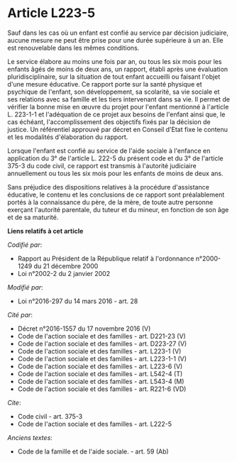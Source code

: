 # Article L223-5

Sauf dans les cas où un enfant est confié au service par décision judiciaire, aucune mesure ne peut être prise pour une durée
supérieure à un an. Elle est renouvelable dans les mêmes conditions. 

Le service élabore au moins une fois par an, ou tous les six mois pour les enfants âgés de moins de deux ans, un rapport,
établi après une évaluation pluridisciplinaire, sur la situation de tout enfant accueilli ou faisant l'objet d'une mesure
éducative. Ce rapport porte sur la santé physique et psychique de l'enfant, son développement, sa scolarité, sa vie sociale
et ses relations avec sa famille et les tiers intervenant dans sa vie. Il permet de vérifier la bonne mise en œuvre du projet
pour l'enfant mentionné à l'article L. 223-1-1 et l'adéquation de ce projet aux besoins de l'enfant ainsi que, le cas
échéant, l'accomplissement des objectifs fixés par la décision de justice. Un référentiel approuvé par décret en Conseil
d'Etat fixe le contenu et les modalités d'élaboration du rapport. 

Lorsque l'enfant est confié au service de l'aide sociale à l'enfance en application du 3° de l'article L. 222-5 du présent
code et du 3° de l'article 375-3 du code civil, ce rapport est transmis à l'autorité judiciaire annuellement ou tous les six
mois pour les enfants de moins de deux ans. 

Sans préjudice des dispositions relatives à la procédure d'assistance éducative, le contenu et les conclusions de ce rapport
sont préalablement portés à la connaissance du père, de la mère, de toute autre personne exerçant l'autorité parentale, du
tuteur et du mineur, en fonction de son âge et de sa maturité.

**Liens relatifs à cet article**

_Codifié par_:

  - Rapport au Président de la République relatif à l'ordonnance n°2000-1249 du 21 décembre 2000
  - Loi n°2002-2 du 2 janvier 2002

_Modifié par_:

  - Loi n°2016-297 du 14 mars 2016 - art. 28

_Cité par_:

  - Décret n°2016-1557 du 17 novembre 2016 (V)
  - Code de l'action sociale et des familles - art. D221-23 (V)
  - Code de l'action sociale et des familles - art. D223-27 (V)
  - Code de l'action sociale et des familles - art. L223-1 (V)
  - Code de l'action sociale et des familles - art. L223-1-1 (V)
  - Code de l'action sociale et des familles - art. L223-6 (V)
  - Code de l'action sociale et des familles - art. L542-4 (T)
  - Code de l'action sociale et des familles - art. L543-4 (M)
  - Code de l'action sociale et des familles - art. R221-6 (VD)

_Cite_:

  - Code civil - art. 375-3
  - Code de l'action sociale et des familles - art. L222-5

_Anciens textes_:

  - Code de la famille et de l'aide sociale. - art. 59 (Ab)
